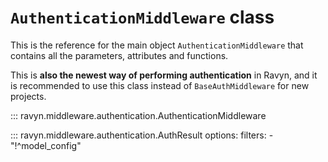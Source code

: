 # **`AuthenticationMiddleware`** class

This is the reference for the main object `AuthenticationMiddleware` that contains all the parameters,
attributes and functions.

This is **also the newest way of performing authentication** in Ravyn, and it is recommended to use
this class instead of `BaseAuthMiddleware` for new projects.

::: ravyn.middleware.authentication.AuthenticationMiddleware

::: ravyn.middleware.authentication.AuthResult
    options:
        filters:
        - "!^model_config"
